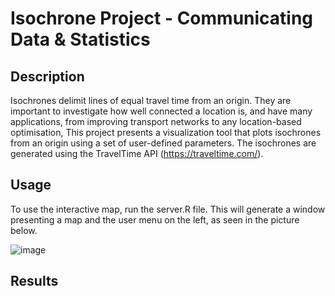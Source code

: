 # Isochrone Project - Communicating Data & Statistics

## Description

Isochrones delimit lines of equal travel time from an origin. They are important to investigate how well connected a location is, and have many applications, from improving transport networks to any location-based optimisation, This project presents a visualization tool that plots isochrones from an origin using a set of user-defined parameters. The isochrones are generated using the TravelTime API (https://traveltime.com/). 


## Usage
To use the interactive map, run the server.R file. This will generate a window presenting a map and the user menu on the left, as seen in the picture below. 

![image](https://user-images.githubusercontent.com/73693706/220354645-8d04dccf-9ca8-4e46-a2bc-ffa989b5252c.png)


## Results


